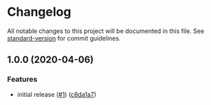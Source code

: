 # Changelog

All notable changes to this project will be documented in this file. See [standard-version](https://github.com/conventional-changelog/standard-version) for commit guidelines.

## 1.0.0 (2020-04-06)

### Features

- initial release ([#1](https://github.com/dequelabs/puppeteer-devtools/issues/1)) ([c8da1a7](https://github.com/dequelabs/puppeteer-devtools/commit/c8da1a7d0e4c2c751d36f247cbf077b36a22dadd))
